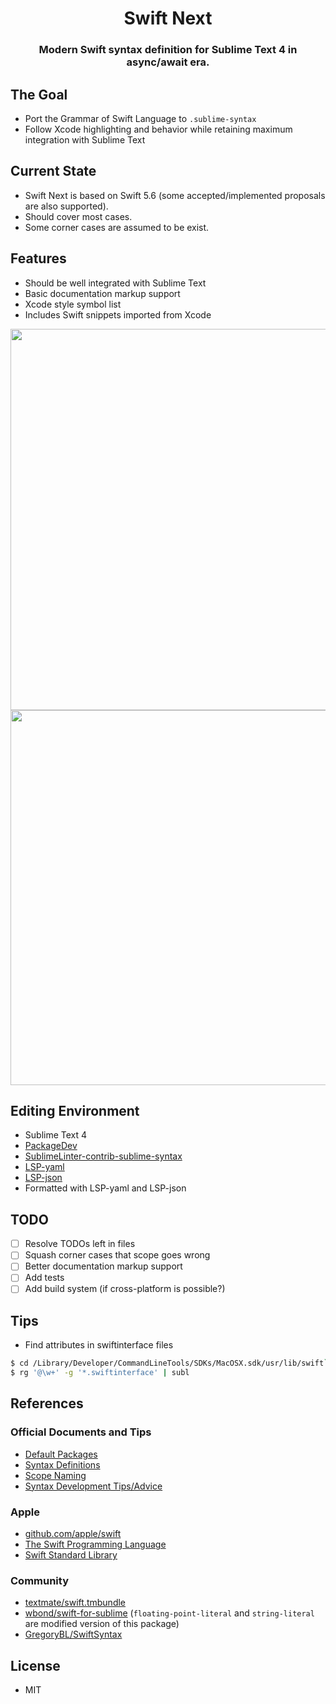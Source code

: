 
<h1 align="center">Swift Next</h1>
<h3 align="center">Modern Swift syntax definition for Sublime Text 4 in async/await era.</h3>

## The Goal

- Port the Grammar of Swift Language to `.sublime-syntax`
- Follow Xcode highlighting and behavior while retaining maximum integration with Sublime Text

## Current State

- Swift Next is based on Swift 5.6 (some accepted/implemented proposals are also supported).
- Should cover most cases.
- Some corner cases are assumed to be exist.

## Features

- Should be well integrated with Sublime Text
- Basic documentation markup support
- Xcode style symbol list
- Includes Swift snippets imported from Xcode

<img width="610" src="https://user-images.githubusercontent.com/10491362/174356891-ca7d6254-3a94-4a66-a65e-9a6ce261d0e4.png">
<img width="600" src="https://user-images.githubusercontent.com/10491362/174356902-3461b350-bfed-41fa-89e1-7a5d58a29362.png">

## Editing Environment

- Sublime Text 4
- [PackageDev](https://github.com/SublimeText/PackageDev)
- [SublimeLinter-contrib-sublime-syntax](https://github.com/FichteFoll/SublimeLinter-contrib-sublime-syntax)
- [LSP-yaml](https://github.com/sublimelsp/LSP-yaml)
- [LSP-json](https://github.com/sublimelsp/LSP-json)
- Formatted with LSP-yaml and LSP-json

## TODO

- [ ] Resolve TODOs left in files
- [ ] Squash corner cases that scope goes wrong
- [ ] Better documentation markup support
- [ ] Add tests
- [ ] Add build system (if cross-platform is possible?)

## Tips

- Find attributes in swiftinterface files
```sh
$ cd /Library/Developer/CommandLineTools/SDKs/MacOSX.sdk/usr/lib/swift`
$ rg '@\w+' -g '*.swiftinterface' | subl
```

## References

### Official Documents and Tips

- [Default Packages](https://github.com/sublimehq/Packages)
- [Syntax Definitions](https://www.sublimetext.com/docs/syntax.html)
- [Scope Naming](https://www.sublimetext.com/docs/scope_naming.html)
- [Syntax Development Tips/Advice](https://github.com/sublimehq/Packages/issues/757)

### Apple

- [github.com/apple/swift](https://github.com/apple/swift)
- [The Swift Programming Language](https://docs.swift.org/swift-book/ReferenceManual/zzSummaryOfTheGrammar.html)
- [Swift Standard Library](https://developer.apple.com/documentation/swift/swift_standard_library)

### Community

- [textmate/swift.tmbundle](https://github.com/textmate/swift.tmbundle)
- [wbond/swift-for-sublime](https://github.com/wbond/swift-for-sublime) (`floating-point-literal` and `string-literal` are modified version of this package)
- [GregoryBL/SwiftSyntax](https://github.com/GregoryBL/SwiftSyntax)

## License

- MIT
